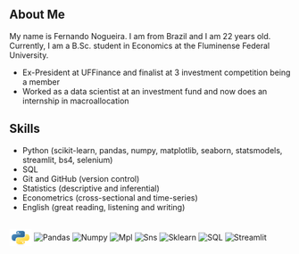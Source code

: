## About Me

My name is Fernando Nogueira. I am from Brazil and I am 22 years old. Currently, I am a B.Sc. student in Economics at the Fluminense Federal University.
- Ex-President at UFFinance and finalist at 3 investment competition being a member
- Worked as a data scientist at an investment fund and now does an internship in macroallocation

## Skills 

  - Python (scikit-learn, pandas, numpy, matplotlib, seaborn, statsmodels, streamlit, bs4, selenium)
  - SQL
  - Git and GitHub (version control)
  - Statistics (descriptive and inferential)
  - Econometrics (cross-sectional and time-series)
  - English (great reading, listening and writing)


<div style="display: inline_block"><br>
  <img align="center" alt="Python" height="30" width="40" src="https://raw.githubusercontent.com/devicons/devicon/master/icons/python/python-original.svg">
  <img align="center" alt="Pandas" height="30" width="40" src="https://cdn.jsdelivr.net/gh/devicons/devicon/icons/pandas/pandas-original.svg">
  <img align="center" alt="Numpy" height="30" width="40" src="https://cdn.jsdelivr.net/gh/devicons/devicon/icons/numpy/numpy-original.svg">
  <img align="center" alt="Mpl" height="30" width="30" src="https://upload.wikimedia.org/wikipedia/commons/8/84/Matplotlib_icon.svg">
  <img align="center" alt="Sns" height="30" width="40" src="https://user-images.githubusercontent.com/104145773/171375260-c711bda4-ff6d-4693-9a91-b234744f13ad.svg">
  <img align="center" alt="Sklearn" height="30" width="40" src="https://github.com/scikit-learn/scikit-learn/blob/main/doc/logos/scikit-learn-logo-notext.png">
  <img align="center" alt="SQL" height="30" width="40" src="https://cdn.jsdelivr.net/gh/devicons/devicon/icons/mysql/mysql-original.svg">
  <img align="center" alt="Streamlit" height="30" width="40" src="https://raw.githubusercontent.com/rlew631/rlew631/5fcb1cee69c8034bfa2b98aad94b584fcff8d84f/streamlit_red.svg">
</div>
